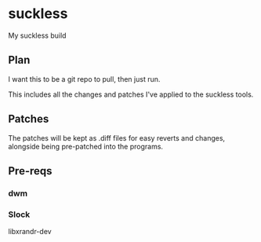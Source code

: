 # suckless
My suckless build

## Plan

I want this to be a git repo to pull, then just run.

This includes all the changes and patches I've applied to the suckless tools.

## Patches

The patches will be kept as .diff files for easy reverts and changes, alongside being pre-patched into the programs.

## Pre-reqs

### dwm


### Slock

libxrandr-dev
